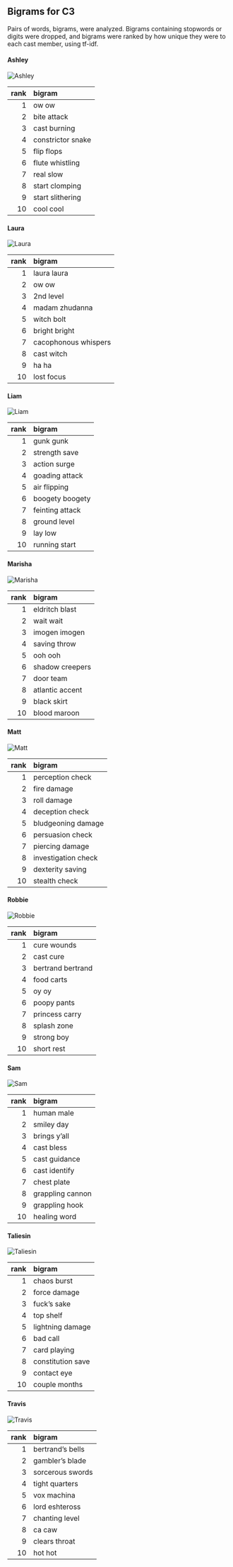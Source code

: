 
## Bigrams for C3

Pairs of words, bigrams, were analyzed. Bigrams containing stopwords or
digits were dropped, and bigrams were ranked by how unique they were to
each cast member, using tf-idf.

#### Ashley

![Ashley](../plots/bigramClouds/C3/C3ASHLEY.png)

| rank | bigram            |
|-----:|:------------------|
|    1 | ow ow             |
|    2 | bite attack       |
|    3 | cast burning      |
|    4 | constrictor snake |
|    5 | flip flops        |
|    6 | flute whistling   |
|    7 | real slow         |
|    8 | start clomping    |
|    9 | start slithering  |
|   10 | cool cool         |

#### Laura

![Laura](../plots/bigramClouds/C3/C3LAURA.png)

| rank | bigram               |
|-----:|:---------------------|
|    1 | laura laura          |
|    2 | ow ow                |
|    3 | 2nd level            |
|    4 | madam zhudanna       |
|    5 | witch bolt           |
|    6 | bright bright        |
|    7 | cacophonous whispers |
|    8 | cast witch           |
|    9 | ha ha                |
|   10 | lost focus           |

#### Liam

![Liam](../plots/bigramClouds/C3/C3LIAM.png)

| rank | bigram          |
|-----:|:----------------|
|    1 | gunk gunk       |
|    2 | strength save   |
|    3 | action surge    |
|    4 | goading attack  |
|    5 | air flipping    |
|    6 | boogety boogety |
|    7 | feinting attack |
|    8 | ground level    |
|    9 | lay low         |
|   10 | running start   |

#### Marisha

![Marisha](../plots/bigramClouds/C3/C3MARISHA.png)

| rank | bigram          |
|-----:|:----------------|
|    1 | eldritch blast  |
|    2 | wait wait       |
|    3 | imogen imogen   |
|    4 | saving throw    |
|    5 | ooh ooh         |
|    6 | shadow creepers |
|    7 | door team       |
|    8 | atlantic accent |
|    9 | black skirt     |
|   10 | blood maroon    |

#### Matt

![Matt](../plots/bigramClouds/C3/C3MATT.png)

| rank | bigram              |
|-----:|:--------------------|
|    1 | perception check    |
|    2 | fire damage         |
|    3 | roll damage         |
|    4 | deception check     |
|    5 | bludgeoning damage  |
|    6 | persuasion check    |
|    7 | piercing damage     |
|    8 | investigation check |
|    9 | dexterity saving    |
|   10 | stealth check       |

#### Robbie

![Robbie](../plots/bigramClouds/C3/C3ROBBIE.png)

| rank | bigram            |
|-----:|:------------------|
|    1 | cure wounds       |
|    2 | cast cure         |
|    3 | bertrand bertrand |
|    4 | food carts        |
|    5 | oy oy             |
|    6 | poopy pants       |
|    7 | princess carry    |
|    8 | splash zone       |
|    9 | strong boy        |
|   10 | short rest        |

#### Sam

![Sam](../plots/bigramClouds/C3/C3SAM.png)

| rank | bigram           |
|-----:|:-----------------|
|    1 | human male       |
|    2 | smiley day       |
|    3 | brings y’all     |
|    4 | cast bless       |
|    5 | cast guidance    |
|    6 | cast identify    |
|    7 | chest plate      |
|    8 | grappling cannon |
|    9 | grappling hook   |
|   10 | healing word     |

#### Taliesin

![Taliesin](../plots/bigramClouds/C3/C3TALIESIN.png)

| rank | bigram            |
|-----:|:------------------|
|    1 | chaos burst       |
|    2 | force damage      |
|    3 | fuck’s sake       |
|    4 | top shelf         |
|    5 | lightning damage  |
|    6 | bad call          |
|    7 | card playing      |
|    8 | constitution save |
|    9 | contact eye       |
|   10 | couple months     |

#### Travis

![Travis](../plots/bigramClouds/C3/C3TRAVIS.png)

| rank | bigram           |
|-----:|:-----------------|
|    1 | bertrand’s bells |
|    2 | gambler’s blade  |
|    3 | sorcerous swords |
|    4 | tight quarters   |
|    5 | vox machina      |
|    6 | lord eshteross   |
|    7 | chanting level   |
|    8 | ca caw           |
|    9 | clears throat    |
|   10 | hot hot          |
